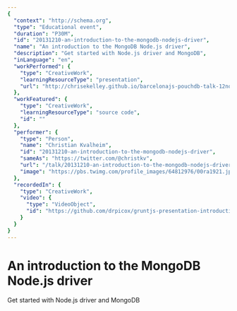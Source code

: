 ```yaml
---
{
  "context": "http://schema.org",
  "type": "Educational event",
  "duration": "P30M",
  "id": "20131210-an-introduction-to-the-mongodb-nodejs-driver",
  "name": "An introduction to the MongoDB Node.js driver",
  "description": "Get started with Node.js driver and MongoDB",
  "inLanguage": "en",
  "workPerformed": {
    "type": "CreativeWork",
    "learningResourceType": "presentation",
    "url": "http://chrisekelley.github.io/barcelonajs-pouchdb-talk-12nov2013/"
  },
  "workFeatured": {
    "type": "CreativeWork",
    "learningResourceType": "source code",
    "id": ""
  },
  "performer": {
    "type": "Person",
    "name": "Christian Kvalheim",
    "id": "20131210-an-introduction-to-the-mongodb-nodejs-driver",
    "sameAs": "https://twitter.com/@christkv",
    "url": "/talk/20131210-an-introduction-to-the-mongodb-nodejs-driver.html",
    "image": "https://pbs.twimg.com/profile_images/64812976/00ra1921.jpg"
  },
  "recordedIn": {
    "type": "CreativeWork",
    "video": {
      "type": "VideoObject",
      "id": "https://github.com/drpicox/gruntjs-presentation-introduction"
    }
  }
}
---
```

# An introduction to the MongoDB Node.js driver

Get started with Node.js driver and MongoDB